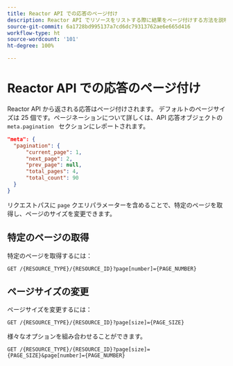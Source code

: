 ```yaml
---
title: Reactor API での応答のページ付け
description: Reactor API でリソースをリストする際に結果をページ付けする方法を説明します。
source-git-commit: 6a1728bd995137a7cd6dc79313762ae6e665d416
workflow-type: ht
source-wordcount: '101'
ht-degree: 100%

---
```


# Reactor API での応答のページ付け

Reactor API から返される応答はページ付けされます。 デフォルトのページサイズは 25 個です。ページネーションについて詳しくは、API 応答オブジェクトの `meta.pagination ` セクションにレポートされます。

```json
"meta": {
  "pagination": {
      "current_page": 1,
      "next_page": 2,
      "prev_page": null,
      "total_pages": 4,
      "total_count": 90
  }
}
```

リクエストパスに `page` クエリパラメーターを含めることで、特定のページを取得し、ページのサイズを変更できます。

## 特定のページの取得

特定のページを取得するには：

```http
GET /{RESOURCE_TYPE}/{RESOURCE_ID}?page[number]={PAGE_NUMBER}
```

## ページサイズの変更

ページサイズを変更するには：

```http
GET /{RESOURCE_TYPE}/{RESOURCE_ID}?page[size]={PAGE_SIZE}
```

様々なオプションを組み合わせることができます。

```http
GET /{RESOURCE_TYPE}/{RESOURCE_ID}?page[size]={PAGE_SIZE}&page[number]={PAGE_NUMBER}
```
